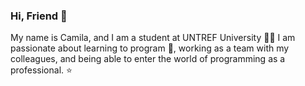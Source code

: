 ### Hi, Friend 👋
My name is Camila, and I am a student at UNTREF University 👩‍💼
I am passionate about learning to program 🥰, working as a team with my colleagues, and being able to enter the world of programming as a professional. ⭐ 






<!--
**camilarodrigz21/camilarodrigz21** is a ✨ _special_ ✨ repository because its `README.md` (this file) appears on your GitHub profile.

Here are some ideas to get you started:

- 🔭 I’m currently working on ...
- 🌱 I’m currently learning ...
- 👯 I’m looking to collaborate on ...
- 🤔 I’m looking for help with ...
- 💬 Ask me about ...
- 📫 How to reach me: ...
- 😄 Pronouns: ...
- ⚡ Fun fact: ...
-->
